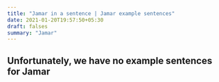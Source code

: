 ```yaml
---
title: "Jamar in a sentence | Jamar example sentences"
date: 2021-01-20T19:57:50+05:30
draft: falses
summary: "Jamar"
---
```

## Unfortunately, we have no example sentences for Jamar                 
